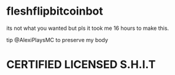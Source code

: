 # fleshflipbitcoinbot

its not what you wanted but pls it took me 16 hours to make this.

tip @AlexiPlaysMC to preserve my body

# CERTIFIED LICENSED S.H.I.T
